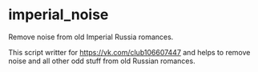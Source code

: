 # imperial_noise
Remove noise from old Imperial Russia romances.

This script writter for https://vk.com/club106607447 and helps to remove noise and all other odd stuff
from old Russian romances.


